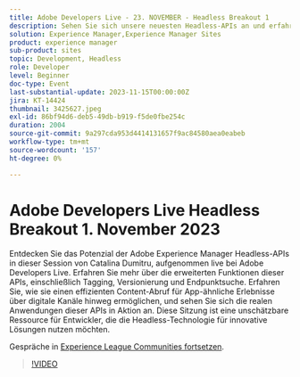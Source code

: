 ```yaml
---
title: Adobe Developers Live - 23. NOVEMBER - Headless Breakout 1
description: Sehen Sie sich unsere neuesten Headless-APIs an und erfahren Sie mehr über die erweiterten Funktionen dieser APIs, einschließlich Tagging, Versionierung und Endpunktsuche. Erfahren Sie, wie sie einen effizienten Content-Abruf für App-ähnliche Erlebnisse über digitale Kanäle hinweg ermöglichen, und sehen Sie sich die realen Anwendungen dieser APIs in Aktion an. Diese Sitzung ist eine unschätzbare Ressource für Entwickler, die die Headless-Technologie für innovative Lösungen nutzen möchten.
solution: Experience Manager,Experience Manager Sites
product: experience manager
sub-product: sites
topic: Development, Headless
role: Developer
level: Beginner
doc-type: Event
last-substantial-update: 2023-11-15T00:00:00Z
jira: KT-14424
thumbnail: 3425627.jpeg
exl-id: 86bf94d6-deb5-49db-b919-f5de0fbe254c
duration: 2004
source-git-commit: 9a297cda953d4414131657f9ac84580aea0eabeb
workflow-type: tm+mt
source-wordcount: '157'
ht-degree: 0%

---
```


# Adobe Developers Live Headless Breakout 1. November 2023

Entdecken Sie das Potenzial der Adobe Experience Manager Headless-APIs in dieser Session von Catalina Dumitru, aufgenommen live bei Adobe Developers Live. Erfahren Sie mehr über die erweiterten Funktionen dieser APIs, einschließlich Tagging, Versionierung und Endpunktsuche. Erfahren Sie, wie sie einen effizienten Content-Abruf für App-ähnliche Erlebnisse über digitale Kanäle hinweg ermöglichen, und sehen Sie sich die realen Anwendungen dieser APIs in Aktion an. Diese Sitzung ist eine unschätzbare Ressource für Entwickler, die die Headless-Technologie für innovative Lösungen nutzen möchten.

Gespräche in [Experience League Communities fortsetzen](https://adobe.ly/3rJfZcN).

>[!VIDEO](https://video.tv.adobe.com/v/3425627/?learn=on)
